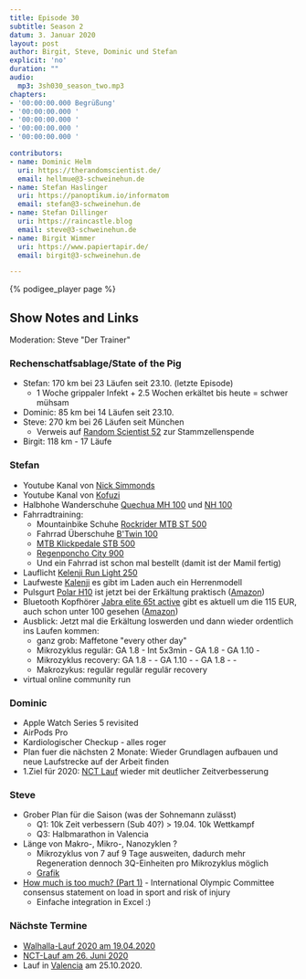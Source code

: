 ```yaml
---
title: Episode 30
subtitle: Season 2
datum: 3. Januar 2020
layout: post
author: Birgit, Steve, Dominic und Stefan
explicit: 'no'
duration: ""
audio:
  mp3: 3sh030_season_two.mp3
chapters:
- '00:00:00.000 Begrüßung'
- '00:00:00.000 '
- '00:00:00.000 '
- '00:00:00.000 '
- '00:00:00.000 '

contributors:
- name: Dominic Helm
  uri: https://therandomscientist.de/
  email: hellmue@3-schweinehun.de
- name: Stefan Haslinger
  uri: https://panoptikum.io/informatom
  email: stefan@3-schweinehun.de
- name: Stefan Dillinger
  uri: https://raincastle.blog
  email: steve@3-schweinehun.de
- name: Birgit Wimmer
  uri: https://www.papiertapir.de/
  email: birgit@3-schweinehun.de

---
```


{% podigee_player page %}

## Show Notes and Links

Moderation: Steve "Der Trainer"

### Rechenschatfsablage/State of the Pig

* Stefan: 170 km bei 23 Läufen seit 23.10. (letzte Episode)
  * 1 Woche grippaler Infekt + 2.5 Wochen erkältet bis heute = schwer mühsam
* Dominic: 85 km bei 14 Läufen seit 23.10.
* Steve: 270 km bei 26 Läufen seit München
  * Verweis auf [Random Scientist 52](https://therandomscientist.de/2020/01/01/trs052-stammzellenspende/) zur Stammzellenspende
* Birgit: 118 km - 17 Läufe

### Stefan

* Youtube Kanal von [Nick Simmonds](https://www.youtube.com/channel/UCeXJQ2GQh4BoRuAEkteU0Wg)
* Youtube Kanal von [Kofuzi](https://www.youtube.com/channel/UCe43pe3w4L6w3tNMRkWiJBA)
* Halbhohe Wanderschuhe [Quechua MH 100](https://www.decathlon.at/wanderschuhe-mh100-wasserdicht-id_8397090.html)
  und [NH 100](https://www.decathlon.at/wanderschuhe-nh100-fresh-he-id_8526148.html)
* Fahrradtraining:
  * Mountainbike Schuhe [Rockrider MTB ST 500](https://www.decathlon.at/fahrradschuhe-mtb-st-500-rot-id_8529817.html)
  * Fahrrad Überschuhe [B'Twin 100](https://www.decathlon.at/fahrrad-uberschuhe-100-id_8398668.html)
  * [MTB Klickpedale STB 500](https://www.decathlon.at/2-in-1-mtb-klickpedale-500-spd-id_8379913.html)
  * [Regenponcho City 900](https://www.decathlon.at/regenponcho-city-900-gelb-id_8354731.html)
  * Und ein Fahrrad ist schon mal bestellt (damit ist der Mamil fertig)
* Lauflicht [Kelenji Run Light 250](https://www.decathlon.at/lauflicht-run-light-250-id_8573980.html)
* Laufweste [Kalenji](https://www.decathlon.at/laufweste-run-warm-damen-id_8395605.html) es gibt im Laden auch ein Herrenmodell
* Pulsgurt [Polar H10](https://www.polar.com/at-de/produkte/accessoires/h10_herzfrequenz_sensor) ist jetzt bei der Erkältung praktisch ([Amazon](https://amzn.to/39BMjQL))
* Bluetooth Kopfhörer [Jabra elite 65t active](https://www.jabra.com.de/bluetooth-headsets/jabra-elite-active-65t#/#100-99010000-60) gibt es aktuell um die 115 EUR, auch schon unter 100 gesehen  ([Amazon](https://amzn.to/36o7kfM))
* Ausblick: Jetzt mal die Erkältung loswerden und dann wieder ordentlich ins Laufen kommen:
  * ganz grob: Maffetone "every other day"
  * Mikrozyklus regulär: GA 1.8 - Int 5x3min - GA 1.8 - GA 1.10 -
  * Mikrozyklus recovery: GA 1.8 - - GA 1.10 - - GA 1.8 - -
  * Makrozykus: regulär regulär regulär recovery
* virtual online community run
  
### Dominic

* Apple Watch Series 5 revisited
* AirPods Pro
* Kardiologischer Checkup - alles roger
* Plan fuer die nächsten 2 Monate: Wieder Grundlagen aufbauen und neue Laufstrecke auf der Arbeit finden
* 1.Ziel für 2020: [NCT Lauf](https://www.nct-heidelberg.de/das-nct/spenden/nct-lauf.html) wieder mit deutlicher Zeitverbesserung

### Steve

* Grober Plan für die Saison (was der Sohnemann zulässt)
  * Q1: 10k Zeit verbessern (Sub 40?) > 19.04. 10k Wettkampf
  * Q3: Halbmarathon in Valencia
* Länge von Makro-, Mikro-, Nanozyklen ?
  * Mikrozyklus von 7 auf 9 Tage ausweiten, dadurch mehr Regeneration dennoch 3Q-Einheiten pro Mikrozyklus möglich
  * [Grafik](https://3-schweinehun.de/img/Nanozyklen.png)
* [How much is too much? (Part 1)](https://bjsm.bmj.com/content/50/17/1030) - International Olympic Committee consensus statement on load in sport and risk of injury
  * Einfache integration in Excel :)

### Nächste Termine

* [Walhalla-Lauf 2020 am 19.04.2020](https://sv-donaustauf.de/ausdauer/index_ad.html)
* [NCT-Lauf am 26. Juni 2020](https://www.nct-heidelberg.de/das-nct/spenden/nct-lauf.html)
* Lauf in [Valencia](https://www.valenciaciudaddelrunning.com) am 25.10.2020.
